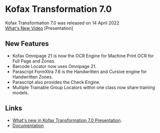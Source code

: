 # Kofax Transformation 7.0
Kofax Transformation 7.0 was released on 14 April 2022  
[What's New Video](https://kofax.app.bigtincan.com/pfiles/eAZjmWR2oa5knKDlwBxkf5T6CJFXcXUOEJd3pPybLxQ9Y6GMq1) [Presentation]
## New Features
* Kofax Omnipage 21 is now the OCR Engine for Machine Print OCR for Full Page and Zones.
* Barcode Locator now uses Omnipage 21.
* Parascript FormXtra 7.6 is the Handwritten and Cursive engine for Handwritten Zones.
* Parascript also provides the Check Engine.
* Multiple Trainable Group Locators within one class now share training models.
## Links
* [What's new in Kofax Transformation 7.0 Presentation](https://github.com/KofaxTransformation/KT-7.0/raw/main/20220412%20Kofax%20Transformation%207.0%20What's%20New.pptx).
* [Documentation](https://docshield.kofax.com/KTT/en_US/7.0.0-hyanwr9123/help/PB/ProjectBuilder/100_UserInterface/ProjectSettings/r_ProjectSettings_RecognitionTab.html)

